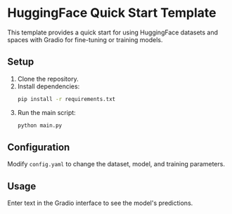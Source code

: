 # HuggingFace Quick Start Template

This template provides a quick start for using HuggingFace datasets and spaces with Gradio for fine-tuning or training models.

## Setup

1. Clone the repository.
2. Install dependencies:
    ```sh
    pip install -r requirements.txt
    ```
3. Run the main script:
    ```sh
    python main.py
    ```

## Configuration

Modify `config.yaml` to change the dataset, model, and training parameters.

## Usage

Enter text in the Gradio interface to see the model's predictions.